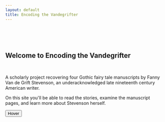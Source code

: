 ```yaml
---
layout: default
title: Encoding the Vandegrifter
---
```


<head>
 
 <style>
     <link rel="stylesheet" href="{{ site.baseurl }}/balloon.min.css">

</style>  
</head>


<br/><br/><br/>
<h2>Welcome to Encoding the Vandegrifter</h2><br/>

<p>A scholarly project recovering four Gothic fairy tale manuscripts by Fanny Van de Grift Stevenson, an underacknowledged late nineteenth century American writer.</p>

<p>On this site you'll be able to read the stories, examine the manuscript pages, and learn more about Stevenson herself.</p>


<button aria-label="Learn more!" data-balloon-pos="up">Hover</button>

